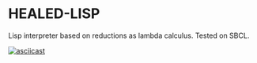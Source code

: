 # HEALED-LISP
Lisp interpreter based on reductions as lambda calculus. Tested on SBCL.

[![asciicast](https://asciinema.org/a/14.png)](https://asciinema.org/a/g9wt9BEkX5qmpDfunx03Jb3MM)
